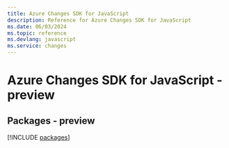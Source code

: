 ```yaml
---
title: Azure Changes SDK for JavaScript
description: Reference for Azure Changes SDK for JavaScript
ms.date: 06/03/2024
ms.topic: reference
ms.devlang: javascript
ms.service: changes
---
```

# Azure Changes SDK for JavaScript - preview
## Packages - preview
[!INCLUDE [packages](changes-index.md)]